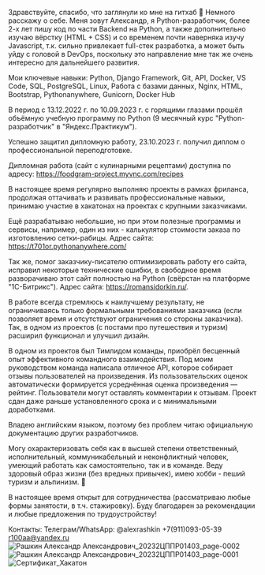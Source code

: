 Здравствуйте, спасибо, что заглянули ко мне на гитхаб &#128587;
Немного расскажу о себе. Меня зовут Александр, я Python-разработчик, более 2-х лет пишу код по части Backend на Python, а также дополнительно изучаю вёрстку (HTML + CSS) и со временем почти наверняка изучу Javascript, т.к. сильно привлекает full-стек разработка, а может быть уйду с головой в DevOps, поскольку это направление мне так же очень интересно для дальнейшего развития.

Мои ключевые навыки: Python, Django Framework, Git, API, Docker, VS Code, SQL, PostgreSQL, Linux, Работа с базами данных, Nginx, HTML, Bootstrap, Pythonanywhere, Gunicorn, Docker Hub

В период с 13.12.2022 г. по 10.09.2023 г. с горящими глазами прошёл объёмную учебную программу по Python (9 месячный курс "Python-разработчик" в "Яндекс.Практикум").

Успешно защитил дипломную работу, 23.10.2023 г. получил диплом о профессиональной переподготовке.

Дипломная работа (сайт с кулинарными рецептами) доступна по адресу: https://foodgram-project.myvnc.com/recipes

В настоящее время регулярно выполняю проекты в рамках фриланса, продолжая оттачивать и развивать профессиональные навыки, принимаю участие в хакатонах на проектах с крупными заказчиками.

Ещё разрабатываю небольшие, но при этом полезные программы и сервисы, например, один из них - калькулятор стоимости заказа по изготовлению сетки-рабицы.
Адрес сайта: https://t701or.pythonanywhere.com/

Так же, помог заказчику-писателю оптимизировать работу его сайта, исправил некоторые технические ошибки, в свободное время разворачиваю этот сайт полностью на Python (свёрстан на платформе "1С-Битрикс"). Адрес сайта: https://romansidorkin.ru/.

В работе всегда стремлюсь к наилучшему результату, не ограничиваясь только формальными требованиями заказчика (если позволяет время и отсутствуют ограничения со стороны заказчика). Так, в одном из проектов (с постами про путешествия и туризм) расширил функционал и улучшил дизайн.

В одном из проектов был Тимлидом команды, приобрёл бесценный опыт эффективного командного взаимодействия. Под моим руководством команда написала отличное API, которое собирает отзывы пользователей на произведения. Из пользовательских оценок автоматически формируется усреднённая оценка произведения — рейтинг. Пользователи могут оставлять комментарии к отзывам. Проект сдан даже раньше установленного срока и с минимальными доработками.

Владею английским языком, поэтому без проблем читаю официальную документацию других разработчиков.

Могу охарактеризовать себя как в высшей степени ответственный, исполнительный, коммуникабельный и неконфликтный человек, умеющий работать как самостоятельно, так и в команде. Веду здоровый образ жизни (без вредных привычек), имею хобби - пеший туризм и альпинизм. &#129495;

В настоящее время открыт для сотрудничества (рассматриваю любые формы занятости, в т.ч. стажировку). Буду благодарен за рекомендации и любые предложения по трудоустройству!

Контакты:
Телеграм/WhatsApp: @alexrashkin
+7(911)093-05-39
r100aa@yandex.ru
![Рашкин Александр Александрович_20232ЦППР01403_page-0002](https://github.com/alexrashkin/alexrashkin/assets/121449357/ade5f70d-81c4-437f-9270-dbac06349424)
![Рашкин Александр Александрович_20232ЦППР01403_page-0001](https://github.com/alexrashkin/alexrashkin/assets/121449357/2b7bbf7f-d8ef-4120-ad73-5711fb644c50)
![Сертификат_Хакатон](https://github.com/alexrashkin/alexrashkin/assets/121449357/cf9da719-9e00-4bcc-b247-d4454f6d8572)




